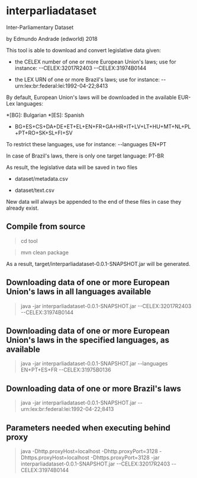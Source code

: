 # interparliadataset
Inter-Parliamentary Dataset

by Edmundo Andrade (edworld) 2018

This tool is able to download and convert legislative data given:

* the CELEX number of one or more European Union's laws; use for instance: --CELEX:32017R2403 --CELEX:31974B0144

* the LEX URN of one or more Brazil's laws; use for instance: --urn:lex:br:federal:lei:1992-04-22;8413

By default, European Union's laws will be downloaded in the available EUR-Lex languages:

*[BG]: Bulgarian
*[ES]: Spanish
* BG+ES+CS+DA+DE+ET+EL+EN+FR+GA+HR+IT+LV+LT+HU+MT+NL+PL+PT+RO+SK+SL+FI+SV

To restrict these languages, use for instance: --languages EN+PT

In case of Brazil's laws, there is only one target language: PT-BR

As result, the legislative data will be saved in two files

* dataset/metadata.csv

* dataset/text.csv

New data will always be appended to the end of these files in case they already exist.

## Compile from source
> cd tool

> mvn clean package

As a result, target/interparliadataset-0.0.1-SNAPSHOT.jar will be generated. 

## Downloading data of one or more European Union's laws in all languages available
> java -jar interparliadataset-0.0.1-SNAPSHOT.jar --CELEX:32017R2403 --CELEX:31974B0144

## Downloading data of one or more European Union's laws in the specified languages, as available
> java -jar interparliadataset-0.0.1-SNAPSHOT.jar --languages EN+PT+ES+FR --CELEX:31975B0136

## Downloading data of one or more Brazil's laws
> java -jar interparliadataset-0.0.1-SNAPSHOT.jar --urn:lex:br:federal:lei:1992-04-22;8413


## Parameters needed when executing behind proxy
> java -Dhttp.proxyHost=localhost -Dhttp.proxyPort=3128 -Dhttps.proxyHost=localhost -Dhttps.proxyPort=3128 -jar interparliadataset-0.0.1-SNAPSHOT.jar --CELEX:32017R2403 --CELEX:31974B0144
